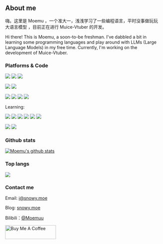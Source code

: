 ## About me

嗨。这里是 Moemu ，一个准大一，浅浅学习了一些编程语言，平时没事做玩玩大语言模型 ，目前正在进行 Muice-Vtuber 的开发。

Hi there! This is Moemu, a soon-to-be freshman. I've dabbled a bit in learning some programming languages and play around with LLMs (Large Language Models) in my free time. Currently, I'm working on the development of Muice-Vtuber.

### Platforms & Code

![](https://img.shields.io/badge/Windows-11-2376bc?style=for-the-badge&logo=Windows&logoColor=ffffff)
![](https://img.shields.io/badge/Ubuntu-24.04_LTS-e95420?style=for-the-badge&logo=Ubuntu)
![](https://img.shields.io/badge/Android-10-34a853?style=for-the-badge&logo=Android)

![](https://img.shields.io/badge/IDE-Visual%20Studio%20Code-blue?style=for-the-badge&logo=visual-studio-code&logoColor=ffffff)
![](https://img.shields.io/badge/IDE-WebStrom-007dfe?style=for-the-badge&logo=WebStrom&logoColor=white)

![](https://img.shields.io/badge/python-3776ab?style=for-the-badge&logo=python&logoColor=white)
![](https://img.shields.io/badge/-HTML5-E34F26?style=for-the-badge&logo=html5&logoColor=white)
![](https://img.shields.io/badge/-CSS3-1572B6?style=for-the-badge&logo=css3&logoColor=white)
![](https://img.shields.io/badge/-JavaScript-f7e018?style=for-the-badge&logo=javascript&logoColor=white)

Learning:

![](https://img.shields.io/badge/-The_C-A8B9CC?style=for-the-badge&logo=C&logoColor=white)
![](https://img.shields.io/badge/-C%2B%2B-00599C?style=for-the-badge&logo=C%2B%2B&logoColor=white)
![](https://img.shields.io/badge/-Go-00ADD8?style=for-the-badge&logo=Go&logoColor=white)
![](https://img.shields.io/badge/-PHP-777BB4?style=for-the-badge&logo=PHP&logoColor=white)
![](https://img.shields.io/badge/-Vue.js-4FC08D?style=for-the-badge&logo=Vue.js&logoColor=white)
![](https://img.shields.io/badge/TypeScript-4FC08D?style=for-the-badge&logo=TypeScript&labelColor=white&color=%233178C6)

![](https://img.shields.io/badge/-Docker-2496ED?style=for-the-badge&logo=Docker&logoColor=white)
![](https://img.shields.io/badge/-MySQL-4479A1?style=for-the-badge&logo=MySQL&logoColor=white)

### Github stats

[![Moemu's github stats](https://github-readme-stats.vercel.app/api?username=Moemu&show_icons=true&show=reviews,discussions_started,discussions_answered,prs_merged,prs_merged_percentage)](https://github.com/anuraghazra/github-readme-stats)

### Top langs
[![](https://github-readme-stats.vercel.app/api/top-langs/?username=Moemu&layout=compact)](https://github.com/anuraghazra/github-readme-stats)

### Contact me

Email: [i@snowy.moe](mailto:i@snowy.moe)

Blog: [snowy.moe](https://blog.snowy.moe/)

Bilibili：[@Moemuu](https://space.bilibili.com/97020216)



<a href="https://www.buymeacoffee.com/Moemu" target="_blank"><img src="https://cdn.buymeacoffee.com/buttons/v2/default-yellow.png" alt="Buy Me A Coffee" style="height: 45px !important;width: 163px !important;" ></a>
